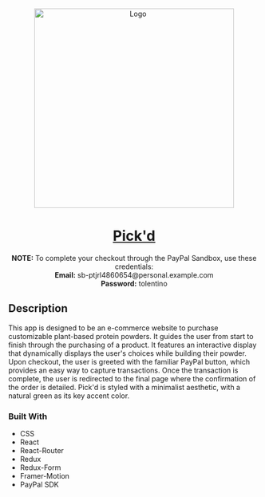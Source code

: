 <!-- Project Intro -->
<br />
<p align="center">
  <a href="https://tolentino-pickd.netlify.app/">
    <img src="https://jolentino.netlify.app/imgs/pickd.gif" alt="Logo" width="400">
  </a>

  <a href="https://tolentino-pickd.netlify.app/"><h1 align="center">Pick'd</h1></a>

  <p align="center">
    <b>NOTE:</b> To complete your checkout through the PayPal Sandbox, use these credentials:
    <br />
    <b>Email:</b> sb-ptjrl4860654@personal.example.com
    <br />
    <b>Password:</b> tolentino
  </p>
</p>

<!-- ABOUT THE PROJECT -->
## Description

This app is designed to be an e-commerce website to purchase customizable plant-based protein powders. It guides the user from start to finish through the purchasing of a product. It features an interactive display that dynamically displays the user's choices while building their powder. Upon checkout, the user is greeted with the familiar PayPal button, which provides an easy way to capture transactions. Once the transaction is complete, the user is redirected to the final page where the confirmation of the order is detailed. Pick'd is styled with a minimalist aesthetic, with a natural green as its key accent color.

### Built With 
* CSS
* React
* React-Router
* Redux
* Redux-Form
* Framer-Motion
* PayPal SDK
